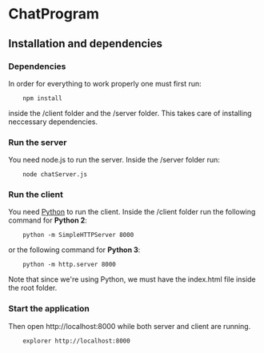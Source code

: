 # ChatProgram
## Installation and dependencies
### Dependencies

In order for everything to work properly one must first run:
```
	npm install
```
inside the /client folder and the /server folder. This takes care of installing neccessary dependencies.

### Run the server
You need node.js to run the server. Inside the /server folder run:
```
	node chatServer.js
```

### Run the client
You need <a href="https://www.python.org/downloads/">Python</a> to run the client. Inside the /client folder run the following command for  <b>Python 2</b>:
```
	python -m SimpleHTTPServer 8000
```
or the following command for <b>Python 3</b>:
```
	python -m http.server 8000
```
Note that since we're using Python, we must have the index.html file inside the root folder.

### Start the application
Then open http://localhost:8000 while both server and client are running.
```
	explorer http://localhost:8000
```
